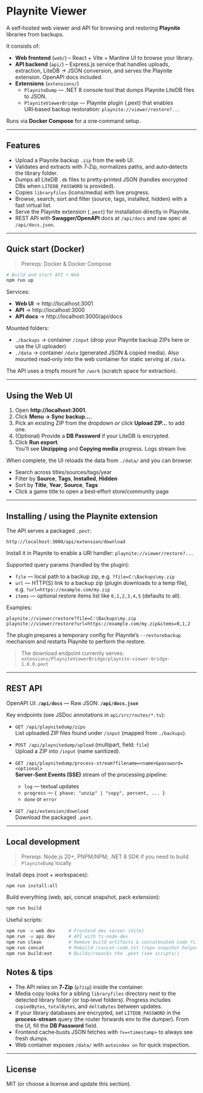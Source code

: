 # Playnite Viewer

A self‑hosted web viewer and API for browsing and restoring **Playnite** libraries from backups.

It consists of:
- **Web frontend** (`web/`) – React + Vite + Mantine UI to browse your library.
- **API backend** (`api/`) – Express.js service that handles uploads, extraction, LiteDB → JSON conversion, and serves the Playnite extension. OpenAPI docs included.
- **Extensions** (`extensions/`)
  - `PlayniteDump` — .NET 8 console tool that dumps Playnite LiteDB files to JSON.
  - `PlayniteViewerBridge` — Playnite plugin (.pext) that enables URI‑based backup restoration: `playnite://viewer/restore?...`

Runs via **Docker Compose** for a one‑command setup.

---

## Features

- Upload a Playnite backup `.zip` from the web UI.
- Validates and extracts with 7‑Zip, normalizes paths, and auto‑detects the library folder.
- Dumps all LiteDB `.db` files to pretty‑printed JSON (handles encrypted DBs when `LITEDB_PASSWORD` is provided).
- Copies `libraryfiles` (icons/media) with live progress.
- Browse, search, sort and filter (source, tags, installed, hidden) with a fast virtual list.
- Serve the Playnite extension (`.pext`) for installation directly in Playnite.
- REST API with **Swagger/OpenAPI** docs at `/api/docs` and raw spec at `/api/docs.json`.

---

## Quick start (Docker)

> Prereqs: Docker & Docker Compose

```bash
# Build and start API + Web
npm run up
```

Services:
- **Web UI** → http://localhost:3001  
- **API** → http://localhost:3000  
- **API docs** → http://localhost:3000/api/docs

Mounted folders:
- `./backups` → container `/input` (drop your Playnite backup ZIPs here or use the UI uploader)
- `./data` → container `/data` (generated JSON & copied media). Also mounted read‑only into the web container for static serving at `/data`.

The API uses a tmpfs mount for `/work` (scratch space for extraction).

---

## Using the Web UI

1. Open **http://localhost:3001**.
2. Click **Menu → Sync backup…**.
3. Pick an existing ZIP from the dropdown *or* click **Upload ZIP…** to add one.
4. (Optional) Provide a **DB Password** if your LiteDB is encrypted.
5. Click **Run export**.  
   You’ll see **Unzipping** and **Copying media** progress. Logs stream live.

When complete, the UI reloads the data from `./data/` and you can browse:
- Search across titles/sources/tags/year
- Filter by **Source**, **Tags**, **Installed**, **Hidden**
- Sort by **Title**, **Year**, **Source**, **Tags**
- Click a game title to open a best‑effort store/community page

---

## Installing / using the Playnite extension

The API serves a packaged `.pext`:

```
http://localhost:3000/api/extension/download
```

Install it in Playnite to enable a URI handler: `playnite://viewer/restore?...`

Supported query params (handled by the plugin):
- `file` — local path to a backup zip, e.g. `?file=C:\Backups\my.zip`
- `url` — HTTP(S) link to a backup zip (plugin downloads to a temp file), e.g. `?url=https://example.com/my.zip`
- `items` — optional restore items list like `0,1,2,3,4,5` (defaults to all).

Examples:
```
playnite://viewer/restore?file=C:\Backups\my.zip
playnite://viewer/restore?url=https://example.com/my.zip&items=0,1,2
```

The plugin prepares a temporary config for Playnite’s `--restorebackup` mechanism and restarts Playnite to perform the restore.

> The download endpoint currently serves: `extensions/PlayniteViewerBridge/playnite-viewer-bridge-1.0.0.pext`

---

## REST API

OpenAPI UI: **`/api/docs`** — Raw JSON: **`/api/docs.json`**

Key endpoints (see JSDoc annotations in `api/src/routes/*.ts`):

- `GET /api/playnitedump/zips`  
  List uploaded ZIP files found under `/input` (mapped from `./backups`).

- `POST /api/playnitedump/upload` (multipart, field: `file`)  
  Upload a ZIP into `/input` (name sanitized).

- `GET /api/playnitedump/process-stream?filename=<name>&password=<optional>`  
  **Server‑Sent Events (SSE)** stream of the processing pipeline:  
  - `log` — textual updates  
  - `progress` — `{ phase: "unzip" | "copy", percent, ... }`  
  - `done` or `error`

- `GET /api/extension/download`  
  Download the packaged `.pext`.

---

## Local development

> Prereqs: Node.js 20+, PNPM/NPM; .NET 8 SDK if you need to build `PlayniteDump` locally

Install deps (root + workspaces):

```bash
npm run install:all
```

Build everything (web, api, concat snapshot, pack extension):

```bash
npm run build
```

Useful scripts:
```bash
npm run -w web dev     # Frontend dev server (Vite)
npm run -w api dev     # API with ts-node-dev
npm run clean          # Remove build artifacts & concatenated code file
npm run concat         # Rebuild /concat-code.txt (repo snapshot helper)
npm run build:ext      # Builds/repacks the .pext (see scripts/)
```

## Notes & tips

- The API relies on **7‑Zip** (`p7zip`) inside the container.
- Media copy looks for a sibling `libraryfiles` directory next to the detected library folder (or top‑level folders). Progress includes `copiedBytes`, `totalBytes`, and `deltaBytes` between updates.
- If your library databases are encrypted, set `LITEDB_PASSWORD` in the **process‑stream** query (the router forwards env to the dumper). From the UI, fill the **DB Password** field.
- Frontend cache‑busts JSON fetches with `?v=<timestamp>` to always see fresh dumps.
- Web container exposes `/data/` with `autoindex on` for quick inspection.

---

## License

MIT (or choose a license and update this section).

